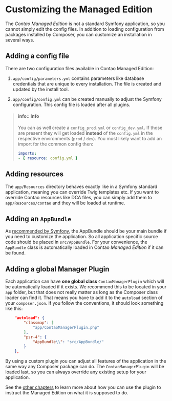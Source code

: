# Customizing the Managed Edition


The *Contao Managed Edition* is not a standard Symfony application,
so you cannot simply edit the config files. In addition to loading 
configuration from packages installed by Composer, you can customize
an installation in several ways.


## Adding a config file

There are two configuration files available in Contao Managed Edition:

1. `app/config/parameters.yml` contains parameters like database
    credentials that are unique to every installation. The file is created
    and updated by the install tool.

2. `app/config/config.yml` can be created manually to adjust the
    Symfony configuration. This config file is loaded after all plugins.

> #### info:: Info
> You can as well create a ``config_prod.yml`` or ``config_dev.yml``. If those 
> are present they will get loaded **instead** of the ``config.yml`` in the
> respective environments (``prod`` / ``dev``). You most likely want to add an
> import for the common config then:
> ```yml
> imports:
> - { resource: config.yml }
> ```


## Adding resources

The `app/Resources` directory behaves exactly like in a Symfony standard
application, meaning you can override Twig templates etc. If you want
to override Contao resources like DCA files, you can simply add them
to `app/Resources/contao` and they will be loaded at runtime.


## Adding an ``AppBundle``

As [recommended by Symfony][AppBundle], the AppBundle should be your main 
bundle if you need to customize the application. So all application specific
source code should be placed in `src/AppBundle`. For your convenience, the
`AppBundle` class is automatically loaded in Contao *Managed Edition* if
it can be found.


## Adding a global Manager Plugin

Each application can have **one global class** `ContaoManagerPlugin` which
will be automatically loaded if it exists. We recommend this to be
located in your `app` folder, but that does not really matter as long
as the Composer class loader can find it. That means you have to add
it to the `autoload` section of your `composer.json`. If you follow 
the conventions, it should look something like this:

```json
    "autoload": {
        "classmap": [
            "app/ContaoManagerPlugin.php"
        ],
        "psr-4": {
            "AppBundle\\": "src/AppBundle/"
        }
    },
```

By using a custom plugin you can adjust all features of the application
in the same way any Composer package can do. The `ContaoManagerPlugin`
will be loaded last, so you can always override any existing setup for
your application.

See the [other chapters](plugins/README.md) to learn more about how you can use
the plugin to instruct the Managed Edition on what it is supposed to do.



[AppBundle]: http://symfony.com/doc/current/best_practices/business-logic.html